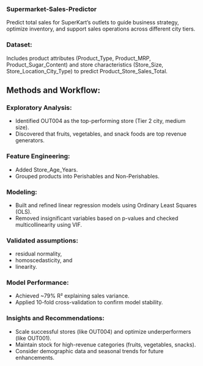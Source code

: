 ### Supermarket-Sales-Predictor
Predict total sales for SuperKart’s outlets to guide business strategy, optimize inventory, and support sales operations across different city tiers.

### Dataset:
Includes product attributes (Product_Type, Product_MRP, Product_Sugar_Content) and store characteristics (Store_Size, Store_Location_City_Type) to predict Product_Store_Sales_Total.

## Methods and Workflow:

### Exploratory Analysis:
- Identified OUT004 as the top-performing store (Tier 2 city, medium size).
- Discovered that fruits, vegetables, and snack foods are top revenue generators.

### Feature Engineering:
- Added Store_Age_Years.
- Grouped products into Perishables and Non-Perishables.

### Modeling:
- Built and refined linear regression models using Ordinary Least Squares (OLS).
- Removed insignificant variables based on p-values and checked multicollinearity using VIF.

### Validated assumptions: 
- residual normality,
- homoscedasticity, and
- linearity.

### Model Performance:
- Achieved ~79% R² explaining sales variance.
- Applied 10-fold cross-validation to confirm model stability.

### Insights and Recommendations:
- Scale successful stores (like OUT004) and optimize underperformers (like OUT001).
- Maintain stock for high-revenue categories (fruits, vegetables, snacks).
- Consider demographic data and seasonal trends for future enhancements.
